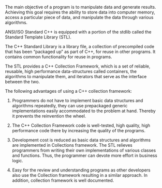 The main objective of a program is to manipulate data and generate results. Achieving this goal requires the ability to store data into computer memory, access a particular piece of data, and manipulate the data through various algorithms.

ANSI/ISO Standard C++ is equipped with a portion of the stdlib called the Standard Template Library (STL).

The C++ Standard Library is a library file, a collection of precompiled code that has been “packaged up” as part of C++, for reuse in other programs. It contains common functionality for reuse in programs.

The STL provides a C++ Collection Framework, which is a set of reliable, reusable, high performance data-structures called containers, the algorithms to manipulate them, and iterators that serve as the interface between the two.


The following advantages of using a C++ collection framework:

1. Programmers do not have to implement basic data structures and algorithms repeatedly, they can use prepackaged generic implementations easily accommodated to the problem at hand. Thereby it prevents the reinvention the wheel.

2. The C++ Collection Framework code is well-tested, high quality, high
performance code there by increasing the quality of the programs.

3. Development cost is reduced as basic data structures and algorithms are
implemented in Collections framework. The STL relieves programmers from writing their own implementations of various classes and functions. Thus, the programmer can devote more effort in business logic.

4. Easy for the review and understanding programs as other developers also use the Collection framework resulting in a similar approach. In addition, collection framework is well documented.
